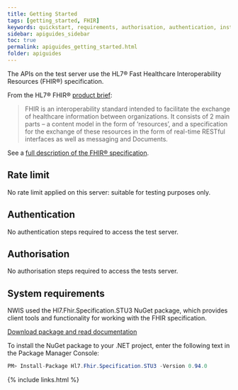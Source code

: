 ```yaml
---
title: Getting Started
tags: [getting_started, FHIR]
keywords: quickstart, requirements, authorisation, authentication, install
sidebar: apiguides_sidebar
toc: true
permalink: apiguides_getting_started.html
folder: apiguides
---
```


The APIs on the test server use the HL7® Fast Healthcare Interoperability Resources (FHIR®) specification. 

From the HL7® FHIR® [product brief](https://www.hl7.org/implement/standards/product_brief.cfm?product_id=491):

> FHIR is an interoperability standard intended to facilitate the exchange of healthcare information between organizations. It consists of 2 main parts – a content model in the form of ‘resources’, and a specification for the exchange of these resources in the form of real-time RESTful interfaces as well as messaging and Documents.

See a [full description of the FHIR® specification](http://hl7.org/fhir/index.html).

## Rate limit

No rate limit applied on this server: suitable for testing purposes only.

## Authentication  

No authentication steps required to access the test server.

## Authorisation

No authorisation steps required to access the tests server.

## System requirements

NWIS used the Hl7.Fhir.Specification.STU3 NuGet package,
which provides client tools and functionality for working with the FHIR specification.

[Download package and read documentation](http://ewoutkramer.github.io/fhir-net-api/)

To install the NuGet package to your .NET project, enter the following text in the Package Manager Console: 

````cs
PM> Install-Package Hl7.Fhir.Specification.STU3 -Version 0.94.0
````


{% include links.html %}